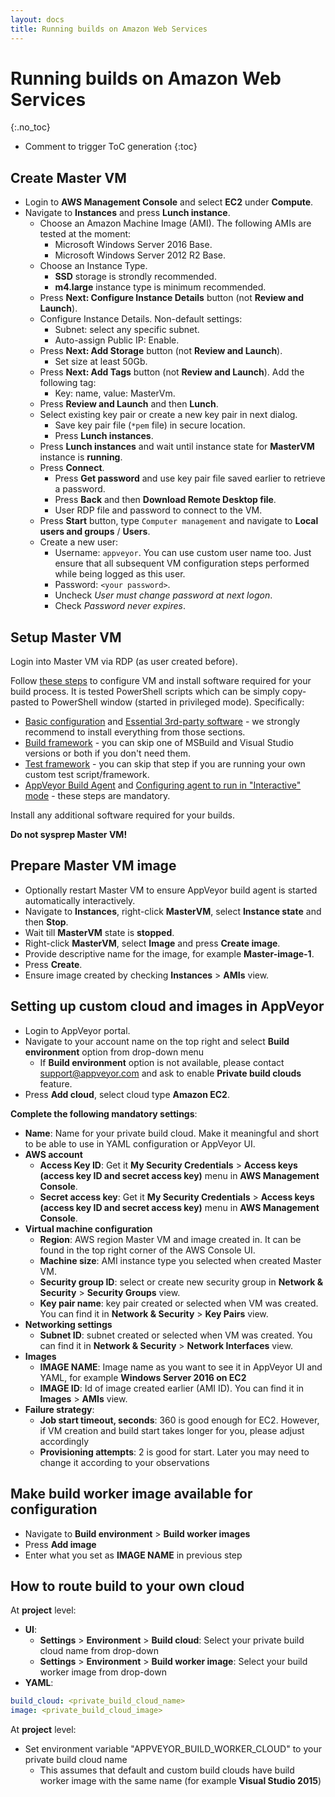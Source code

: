 ```yaml
---
layout: docs
title: Running builds on Amazon Web Services
---
```


<!-- markdownlint-disable MD022 MD032 -->
# Running builds on Amazon Web Services
{:.no_toc}

* Comment to trigger ToC generation
{:toc}
<!-- markdownlint-enable MD022 MD032 -->

## Create Master VM

* Login to **AWS Management Console** and select **EC2** under **Compute**.
* Navigate to **Instances** and press **Lunch instance**.
    * Choose an Amazon Machine Image (AMI). The following AMIs are tested at the moment:
        * Microsoft Windows Server 2016 Base.
        * Microsoft Windows Server 2012 R2 Base.
    * Choose an Instance Type.
        * **SSD** storage is strondly recommended.
        * **m4.large** instance type is minimum recommended.
    * Press **Next: Configure Instance Details** button (not **Review and Launch**).
    * Configure Instance Details. Non-default settings:
        * Subnet: select any specific subnet.
        * Auto-assign Public IP: Enable.
    * Press **Next: Add Storage** button (not **Review and Launch**).
        * Set size at least 50Gb.
    * Press **Next: Add Tags** button (not **Review and Launch**). Add the following tag:
        * Key: name, value: MasterVm.
    * Press **Review and Launch** and then **Lunch**.
    * Select existing key pair or create a new key pair in next dialog.
        * Save key pair file (`*pem` file) in secure location.
        * Press **Lunch instances**.
    * Press **Lunch instances** and wait until instance state for **MasterVM** instance is **running**.
    * Press **Connect**.
        * Press **Get password** and use key pair file saved earlier to retrieve a password.
        * Press **Back** and then **Download Remote Desktop file**.
        * User RDP file and password to connect to the VM.
    * Press **Start** button, type `Computer management` and navigate to **Local users and groups** / **Users**.
    * Create a new user:
        * Username: `appveyor`. You can use custom user name too. Just ensure that all subsequent VM configuration steps performed while being logged as this user.
        * Password: `<your password>`.
        * Uncheck *User must change password at next logon*.
        * Check *Password never expires*.

## Setup Master VM

Login into Master VM via RDP (as user created before).

Follow [these steps](/docs/enterprise/setup-master-vm/) to configure VM and install software required for your build process. It is tested PowerShell scripts which can be simply copy-pasted to PowerShell window (started in privileged mode). Specifically:

* [Basic configuration](/docs/enterprise/setup-master-vm/#basic-configuration) and [Essential 3rd-party software](/docs/enterprise/setup-master-vm/#essential-3rd-party-software) - we strongly recommend to install everything from those sections.
* [Build framework](/docs/enterprise/setup-master-vm/#build-framework) - you can skip one of MSBuild and Visual Studio versions or both if you don't need them.
* [Test framework](/docs/enterprise/setup-master-vm/#test-framework) - you can skip that step if you are running your own custom test script/framework.
* [AppVeyor Build Agent](/docs/enterprise/setup-master-vm/#appveyor-build-agent) and [Configuring agent to run in "Interactive" mode](/docs/enterprise/setup-master-vm/#configuring-agent-to-run-in-interactive-mode) - these steps are mandatory.

Install any additional software required for your builds.

**Do not sysprep Master VM!**

## Prepare Master VM image

* Optionally restart Master VM to ensure AppVeyor build agent is started automatically interactively.
* Navigate to **Instances**, right-click **MasterVM**, select **Instance state** and then **Stop**.
* Wait till **MasterVM** state is **stopped**.
* Right-click **MasterVM**, select **Image** and press **Create image**.
* Provide descriptive name for the image, for example **Master-image-1**.
* Press **Create**.
* Ensure image created by checking **Instances** > **AMIs** view.

## Setting up custom cloud and images in AppVeyor

* Login to AppVeyor portal.
* Navigate to your account name on the top right and select **Build environment** option from drop-down menu
    * If **Build environment** option is not available, please contact [support@appveyor.com](mailto:support@appveyor.com) and ask to enable **Private build clouds** feature.
* Press **Add cloud**, select cloud type **Amazon EC2**.

**Complete the following mandatory settings**:

* **Name**: Name for your private build cloud. Make it meaningful and short to be able to use in YAML configuration or AppVeyor UI.
* **AWS account**
    * **Access Key ID**: Get it **My Security Credentials** > **Access keys (access key ID and secret access key)** menu in **AWS Management Console**.
    * **Secret access key**: Get it **My Security Credentials** > **Access keys (access key ID and secret access key)** menu in **AWS Management Console**.
* **Virtual machine configuration**
    * **Region**: AWS region Master VM and image created in. It can be found in the top right corner of the AWS Console UI.
    * **Machine size**: AMI instance type you selected when created Master VM.
    * **Security group ID**: select or create new security group in **Network & Security** > **Security Groups** view.
    * **Key pair name**: key pair created or selected when VM was created. You can find it in **Network & Security** > **Key Pairs** view.
* **Networking settings**
    * **Subnet ID**: subnet created or selected when VM was created. You can find it in **Network & Security** > **Network Interfaces** view.
* **Images**
    * **IMAGE NAME**: Image name as you want to see it in AppVeyor UI and YAML, for example **Windows Server 2016 on EC2**
    * **IMAGE ID**: Id of image created earlier (AMI ID). You can find it in **Images** > **AMIs** view.
* **Failure strategy**:
    * **Job start timeout, seconds**: 360 is good enough for EC2. However, if VM creation and build start takes longer for you, please adjust accordingly
    * **Provisioning attempts**: 2 is good for start. Later you may need to change it according to your observations

## Make build worker image available for configuration

* Navigate to **Build environment** > **Build worker images**
* Press **Add image**
* Enter what you set as **IMAGE NAME** in previous step

## How to route build to your own cloud

At **project** level:

* **UI**:
    * **Settings** > **Environment** > **Build cloud**: Select your private build cloud name from drop-down
    * **Settings** > **Environment** > **Build worker image**: Select your build worker image from drop-down
* **YAML**:

```yaml
build_cloud: <private_build_cloud_name>
image: <private_build_cloud_image>
```

At **project** level:

* Set environment variable "APPVEYOR_BUILD_WORKER_CLOUD" to your private build cloud name
    * This assumes that default and custom build clouds have build worker image with the same name (for example **Visual Studio 2015**)
